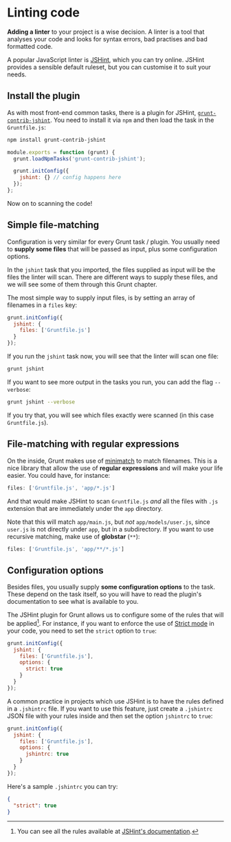 # Linting code

**Adding a linter** to your project is a wise decision. A linter is a tool that analyses your code and looks for syntax errors, bad practises and bad formatted code.

A popular JavaScript linter is [JSHint](http://www.jshint.com/), which you can try online. JSHint provides a sensible default ruleset, but you can customise it to suit your needs.

## Install the plugin

As with most front-end common tasks, there is a plugin for JSHint, [`grunt-contrib-jshint`](https://github.com/gruntjs/grunt-contrib-jshint). You need to install it via `npm` and then load the task in the `Gruntfile.js`:

```bash
npm install grunt-contrib-jshint
```

```js
module.exports = function (grunt) {
  grunt.loadNpmTasks('grunt-contrib-jshint');

  grunt.initConfig({
    jshint: {} // config happens here
  });
};
```

Now on to scanning the code!

## Simple file-matching

Configuration is very similar for every Grunt task / plugin. You usually need to **supply some files** that will be passed as input, plus some configuration options.

In the `jshint` task that you imported, the files supplied as input will be the files the linter will scan. There are different ways to supply these files, and we will see some of them through this Grunt chapter.

The most simple way to supply input files, is by setting an array of filenames in a `files` key:

```js
grunt.initConfig({
  jshint: {
    files: ['Gruntfile.js']
  }
});
```

If you run the `jshint` task now, you will see that the linter will scan one file:

```bash
grunt jshint
```

If you want to see more output in the tasks you run, you can add the flag `--verbose`:

```bash
grunt jshint --verbose
```

If you try that, you will see which files exactly were scanned (in this case `Gruntfile.js`).

## File-matching with regular expressions

On the inside, Grunt makes use of [minimatch](https://github.com/isaacs/minimatch) to match filenames. This is a nice library that allow the use of **regular expressions** and will make your life easier. You could have, for instance:

```js
files: ['Gruntfile.js', 'app/*.js']
```

And that would make JSHint to scan `Gruntfile.js` *and* all the files with `.js` extension that are immediately under the `app` directory.

Note that this will match `app/main.js`, but *not* `app/models/user.js`, since `user.js` is not directly under `app`, but in a subdirectory. If you want to use recursive matching, make use of **globstar** (`**`):

```js
files: ['Gruntfile.js', 'app/**/*.js']
```

## Configuration options

Besides files, you usually supply **some configuration options** to the task. These depend on the task itself, so you will have to read the plugin's documentation to see what is available to you.

The JSHint plugin for Grunt allows us to configure some of the rules that will be applied[^rules]. For instance, if you want to enforce the use of [Strict mode](https://developer.mozilla.org/en-US/docs/Web/JavaScript/Reference/Functions_and_function_scope/Strict_mode) in your code, you need to set the `strict` option to `true`:

```js
grunt.initConfig({
  jshint: {
    files: ['Gruntfile.js'],
    options: {
      strict: true
    }
  }
});
```

A common practice in projects which use JSHint is to have the rules defined in a `.jshintrc` file. If you want to use this feature, just create a `.jshintrc` JSON file with your rules inside and then set the option `jshintrc` to `true`:

```js
grunt.initConfig({
  jshint: {
    files: ['Gruntfile.js'],
    options: {
      jshintrc: true
    }
  }
});
```

Here's a sample `.jshintrc` you can try:

```json
{
  "strict": true
}
```

[^rules]: You can see all the rules available at [JSHint's documentation](http://www.jshint.com/docs/options/).

[^browser-rule]: This rule will allow the use of global variables available in browsers, like `document` or `FileReader`.

